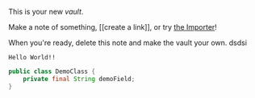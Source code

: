 This is your new *vault*.

Make a note of something, [[create a link]], or try [the Importer](https://help.obsidian.md/Plugins/Importer)!

When you're ready, delete this note and make the vault your own.
dsdsi

`Hello World!!`

```Java
public class DemoClass {
	private final String demoField;
}
```